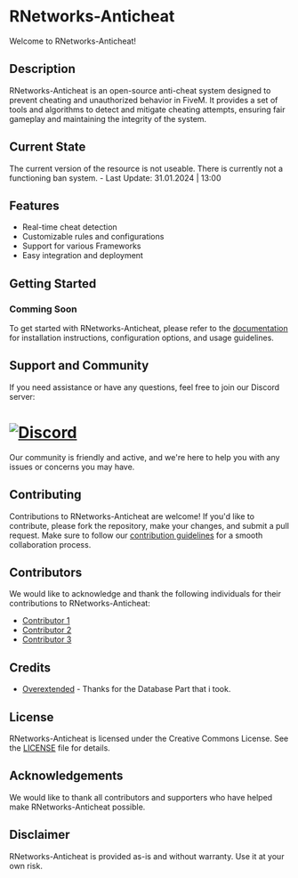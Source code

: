 # RNetworks-Anticheat

Welcome to RNetworks-Anticheat!

## Description

RNetworks-Anticheat is an open-source anti-cheat system designed to prevent cheating and unauthorized behavior in FiveM. It provides a set of tools and algorithms to detect and mitigate cheating attempts, ensuring fair gameplay and maintaining the integrity of the system.

## Current State

The current version of the resource is not useable. There is currently not a functioning ban system. - Last Update: 31.01.2024 | 13:00

## Features

-   Real-time cheat detection
-   Customizable rules and configurations
-   Support for various Frameworks
-   Easy integration and deployment

## Getting Started

### Comming Soon

To get started with RNetworks-Anticheat, please refer to the [documentation](link-to-documentation) for installation instructions, configuration options, and usage guidelines.

## Support and Community

If you need assistance or have any questions, feel free to join our Discord server:
# [![Discord](https://img.shields.io/discord/1202203699401719818?color=blue&label=Discord&logo=discord)](https://discord.gg/aJNNZhsszr)

Our community is friendly and active, and we're here to help you with any issues or concerns you may have.

## Contributing

Contributions to RNetworks-Anticheat are welcome! If you'd like to contribute, please fork the repository, make your changes, and submit a pull request. Make sure to follow our [contribution guidelines](https://github.com/Code-Pumba/RNetworks-Anticheat/blob/master/.github/ISSUE_TEMPLATE/feature_request.md) for a smooth collaboration process.

## Contributors

We would like to acknowledge and thank the following individuals for their contributions to RNetworks-Anticheat:

-   [Contributor 1](link-to-contributor1)
-   [Contributor 2](link-to-contributor2)
-   [Contributor 3](link-to-contributor3)

## Credits

-   [Overextended](https://github.com/overextended) - Thanks for the Database Part that i took.

## License

RNetworks-Anticheat is licensed under the Creative Commons License. See the [LICENSE](license.md) file for details.

## Acknowledgements

We would like to thank all contributors and supporters who have helped make RNetworks-Anticheat possible.

## Disclaimer

RNetworks-Anticheat is provided as-is and without warranty. Use it at your own risk.
